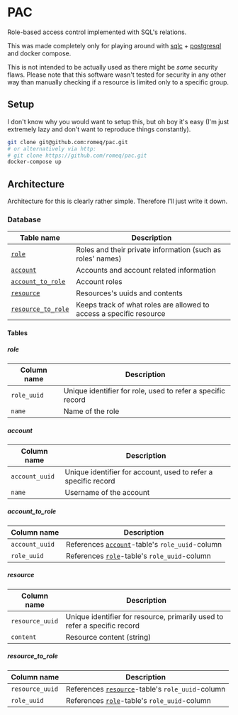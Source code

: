 # PAC

Role-based access control implemented with SQL's relations.

This was made completely only for playing around with [sqlc](https://sqlc.dev) + [postgresql](https://postgresql.org) and docker compose.

This is not intended to be actually used as there might be _some_ security flaws. Please note that this software wasn't tested for security in any other way than manually checking if a resource is limited only to a specific group.



## Setup

I don't know why you would want to setup this, but oh boy it's easy (I'm just extremely lazy and don't want to reproduce things constantly).

```sh
git clone git@github.com:romeq/pac.git
# or alternatively via http:
# git clone https://github.com/romeq/pac.git
docker-compose up
```



## Architecture

Architecture for this is clearly rather simple. Therefore I'll just write it down.

### Database

| Table name                                    | Description                                                         |
| --------------------------------------------- | ------------------------------------------------------------------- |
| [`role`](#table-role)                         | Roles and their private information (such as roles' names)          |
| [`account`](#table-account)                   | Accounts and account related information                            |
| [`account_to_role`](#table-account-to-role)   | Account roles                                                       |
| [`resource`](#table-resource)                 | Resources's uuids and contents                                      |
| [`resource_to_role`](#table-resource-to-role) | Keeps track of what roles are allowed to access a specific resource |

#### Tables

##### <a id="table-role">role</a>

| Column name | Description                                                 |
| ----------- | ----------------------------------------------------------- |
| `role_uuid` | Unique identifier for role, used to refer a specific record |
| `name`      | Name of the role                                            |

##### <a id="table-account">account</a>

| Column name    | Description                                                  |
| -------------- | ------------------------------------------------------------ |
| `account_uuid` | Unique identifier for account, used to refer a specific record |
| `name`         | Username of the account                                      |

##### <a id="table-account-to-role">account_to_role</a>

| Column name    | Description                                                  |
| -------------- | ------------------------------------------------------------ |
| `account_uuid` | References [`account`](#table-account)-table's `role_uuid`-column |
| `role_uuid`    | References [`role`](#table-role)-table's `role_uuid`-column  |

##### <a id="table-resource">resource</a>

| Column name     | Description                                                  |
| --------------- | ------------------------------------------------------------ |
| `resource_uuid` | Unique identifier for resource, primarily used to refer a specific record |
| `content`       | Resource content (string)                                    |

##### <a id="table-resource-to-role">resource_to_role</a>

| Column name     | Description                                                  |
| --------------- | ------------------------------------------------------------ |
| `resource_uuid` | References [`resource`](#table-resource)-table's `role_uuid`-column |
| `role_uuid`     | References [`role`](#table-role)-table's `role_uuid`-column  |
